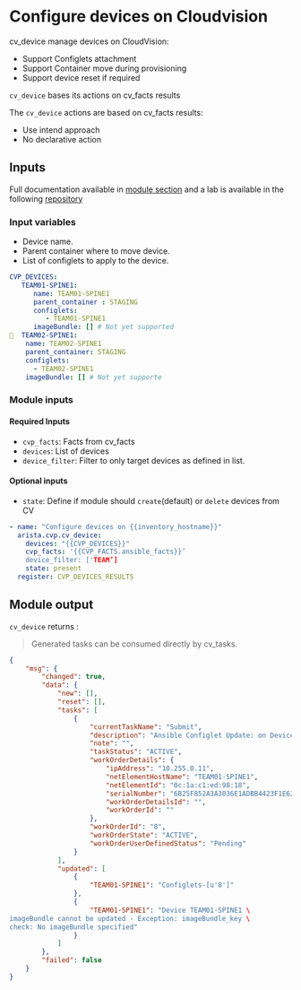 # Configure devices on Cloudvision

cv_device manage devices on CloudVision:

- Support Configlets attachment
- Support Container move during provisioning
- Support device reset if required

`cv_device` bases its actions on cv_facts results

The `cv_device` actions are based on cv_facts results:

- Use intend approach
- No declarative action

## Inputs

Full documentation available in [module section](../modules/cv_container.rst.md) and a lab is available in the following [repository](https://github.com/arista-netdevops-community/ansible-cvp-avd-toi)

### Input variables

- Device name.
- Parent container where to move device.
- List of configlets to apply to the device.

```yaml
CVP_DEVICES:
   TEAM01-SPINE1:
      name: TEAM01-SPINE1
      parent_container : STAGING
      configlets:
         - TEAM01-SPINE1
      imageBundle: [] # Not yet supported
  TEAM02-SPINE1:
    name: TEAM02-SPINE1
    parent_container: STAGING
    configlets:
      - TEAM02-SPINE1
    imageBundle: [] # Not yet supporte
```

### Module inputs

#### Required Inputs

- `cvp_facts`: Facts from cv_facts
- `devices`: List of devices
- `device_filter`: Filter to only target devices as defined in list.

#### Optional inputs

- `state`: Define if module should `create`(default) or `delete` devices from CV

```yaml
- name: "Configure devices on {{inventory_hostname}}"
  arista.cvp.cv_device:
    devices: "{{CVP_DEVICES}}"
    cvp_facts: '{{CVP_FACTS.ansible_facts}}’
    device_filter: ['TEAM’]
    state: present
  register: CVP_DEVICES_RESULTS
```

## Module output

`cv_device` returns :

> Generated tasks can be consumed directly by cv_tasks.

```json
{
    "msg": {
        "changed": true,
        "data": {
            "new": [],
            "reset": [],
            "tasks": [
                {
                    "currentTaskName": "Submit",
                    "description": "Ansible Configlet Update: on Device TEAM01-SPINE1",
                    "note": "",
                    "taskStatus": "ACTIVE",
                    "workOrderDetails": {
                        "ipAddress": "10.255.0.11",
                        "netElementHostName": "TEAM01-SPINE1",
                        "netElementId": "0c:1a:c1:ed:98:18",
                        "serialNumber": "6B25F852A3A3036E1ADBB4423F1E62EF",
                        "workOrderDetailsId": "",
                        "workOrderId": ""
                    },
                    "workOrderId": "8",
                    "workOrderState": "ACTIVE",
                    "workOrderUserDefinedStatus": "Pending"
                }
            ],
            "updated": [
                {
                    "TEAM01-SPINE1": "Configlets-[u'8']"
                },
                {
                    "TEAM01-SPINE1": "Device TEAM01-SPINE1 \
imageBundle cannot be updated - Exception: imageBundle_key \
check: No imageBundle specified"
                }
            ]
        },
        "failed": false
    }
}
```
